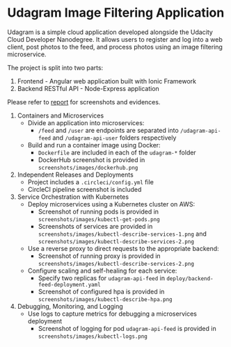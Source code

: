 # Udagram Image Filtering Application

Udagram is a simple cloud application developed alongside the Udacity Cloud Developer Nanodegree. It allows users to register and log into a web client, post photos to the feed, and process photos using an image filtering microservice.

The project is split into two parts:

1. Frontend - Angular web application built with Ionic Framework
2. Backend RESTful API - Node-Express application

Please refer to [report](screenshots/README.md) for screenshots and evidences.

1. Containers and Microservices
    - Divide an application into microservices:
        - `/feed` and `/user` are endpoints are separated into `/udagram-api-feed` and `/udagram-api-user` folders respectively
    - Build and run a container image using Docker:
        - `Dockerfile` are included in each of the `udagram-*` folder
        - DockerHub screenshot is provided in `screenshots/images/dockerhub.png`
2. Independent Releases and Deployments
    - Project includes a `.circleci/config.yml` file
    - CircleCI pipeline screenshot is included
3. Service Orchestration with Kubernetes
    - Deploy microservices using a Kubernetes cluster on AWS:
      - Screenshot of running pods is provided in `screenshots/images/kubectl-get-pods.png`
      - Screenshots of services are provided in `screenshots/images/kubectl-describe-services-1.png` and `screenshots/images/kubectl-describe-services-2.png`
    - Use a reverse proxy to direct requests to the appropriate backend:
      - Screenshot of running proxy is provided in `screenshots/images/kubectl-describe-services-2.png`
    - Configure scaling and self-healing for each service:
      - Specify two replicas for `udagram-api-feed` in `deploy/backend-feed-deployment.yaml`
      - Screenshot of configured hpa is provided in `screenshots/images/kubectl-describe-hpa.png`
4. Debugging, Monitoring, and Logging
    - Use logs to capture metrics for debugging a microservices deployment
      - Screenshot of logging for pod `udagram-api-feed` is provided in `screenshots/images/kubectl-logs.png`
